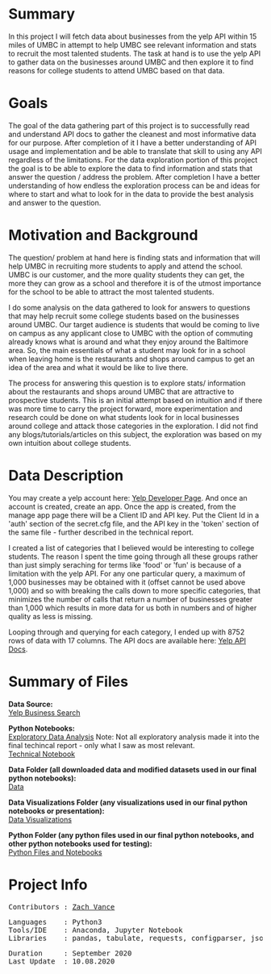 
# Summary
In this project I will fetch data about businesses from the yelp API within 15 miles of UMBC in attempt to help UMBC see relevant information and stats to recruit the most talented students.  The task at hand is to use the yelp API to gather data on the businesses around UMBC and then explore it to find reasons for college students to attend UMBC based on that data.

# Goals

The goal of the data gathering part of this project is to successfully read and understand API docs to gather the cleanest and most informative data for our purpose.  After completion of it I have a better understanding of API usage and implementation and be able to translate that skill to using any API regardless of the limitations.  For the data exploration portion of this project the goal is to be able to explore the data to find information and stats that answer the question / address the problem.  After completion I have a better understanding of how endless the exploration process can be and ideas for where to start and what to look for in the data to provide the best analysis and answer to the question.

# Motivation and Background

The question/ problem at hand here is finding stats and information that will help UMBC in recruiting more students to apply and attend the school.  UMBC is our customer, and the more quality students they can get, the more they can grow as a school and therefore it is of the utmost importance for the school to be able to attract the most talented students.

I do some analysis on the data gathered to look for answers to questions that may help recruit some college students based on the businesses around UMBC.  Our target audience is students that would be coming to live on campus as any applicant close to UMBC with the option of commuting already knows what is around and what they enjoy around the Baltimore area.  So, the main essentials of what a student may look for in a school when leaving home is the restaurants and shops around campus to get an idea of the area and what it would be like to live there.

The process for answering this question is to explore stats/ information about the restaurants and shops around UMBC that are attractive to prospective students.  This is an initial attempt based on intuition and if there was more time to carry the project forward, more experimentation and research could be done on what students look for in local businesses around college and attack those categories in the exploration.  I did not find any blogs/tutorials/articles on this subject, the exploration was based on my own intuition about college students.

# Data Description
You may create a yelp account here: [Yelp Developer Page](https://www.yelp.com/developers).  And once an account is created, create an app.  Once the app is created, from the manage app page there will be a Client ID and API key.  Put the Client Id in a 'auth' section of the secret.cfg file, and the API key in the 'token' section of the same file - further described in the technical report.

I created a list of categories that I believed would be interesting to college students.  The reason I spent the time going through all these groups rather than just simply seraching for terms like 'food' or 'fun' is because of a limitation with the yelp API.  For any one particular query, a maximum of 1,000 businesses may be obtained with it (offset cannot be used above 1,000) and so with breaking the calls down to more specific categories, that minimizes the number of calls that return a number of businesses greater than 1,000 which results in more data for us both in numbers and of higher quality as less is missing.

Looping through and querying for each category, I ended up with 8752 rows of data with 17 columns.  The API docs are available here: [Yelp API Docs](https://www.yelp.com/developers/documentation/v3/business_search).

# Summary of Files

**Data Source:**
<br>
[Yelp Business Search](https://www.yelp.com/developers/documentation/v3/business_search)

**Python Notebooks:**
<br>
[Exploratory Data Analysis](https://github.com/zgvance/come-to-umbc/blob/master/notebooks/clean-and-explore.ipynb)
Note: Not all exploratory analysis made it into the final techincal report - only what I saw as most relevant.
<br>
[Technical Notebook](https://github.com/zgvance/come-to-umbc/blob/master/notebooks/technical-report.ipynb)

**Data Folder (all downloaded data and modified datasets used in our final python notebooks):**
<br>
[Data](https://github.com/zgvance/come-to-umbc/tree/master/data)

**Data Visualizations Folder (any visualizations used in our final python notebooks or presentation):**
<br>
[Data Visualizations](https://github.com/zgvance/come-to-umbc/tree/master/images)

**Python Folder (any python files used in our final python notebooks, and other python notebooks used for testing):**
<br>
[Python Files and Notebooks](https://github.com/zgvance/come-to-umbc/tree/master/notebooks)


# Project Info
<pre>
Contributors : <a href=https://github.com/zvance1>Zach Vance</a>
</pre>

<pre>
Languages    : Python3
Tools/IDE    : Anaconda, Jupyter Notebook
Libraries    : pandas, tabulate, requests, configparser, json, csv
</pre>

<pre>
Duration     : September 2020
Last Update  : 10.08.2020
</pre>